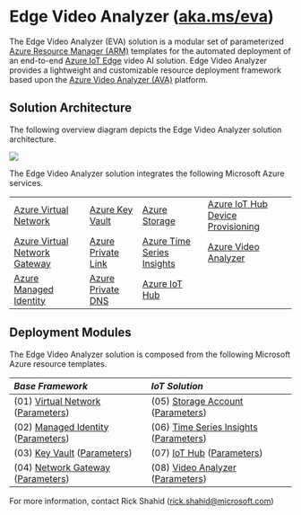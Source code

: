 # Edge Video Analyzer ([aka.ms/eva](https://aka.ms/eva))

The Edge Video Analyzer (EVA) solution is a modular set of parameterized [Azure Resource Manager (ARM)](https://docs.microsoft.com/azure/azure-resource-manager/management/overview) templates for the automated deployment of an end-to-end [Azure IoT Edge](https://docs.microsoft.com/en-us/azure/iot-edge/about-iot-edge) video AI solution. Edge Video Analyzer provides a lightweight and customizable resource deployment framework based upon the [Azure Video Analyzer (AVA)](https://docs.microsoft.com/en-us/azure/azure-video-analyzer/video-analyzer-docs/overview) platform.

## Solution Architecture

The following overview diagram depicts the Edge Video Analyzer solution architecture.

![](https://docs.microsoft.com/en-us/azure/azure-video-analyzer/video-analyzer-docs/media/overview/product-diagram.svg)

The Edge Video Analyzer solution integrates the following Microsoft Azure services.

<table>
    <tr>
        <td>
            <a href="https://docs.microsoft.com/azure/virtual-network/virtual-networks-overview" target="_blank">Azure Virtual Network</a>
        </td>
        <td>
            <a href="https://docs.microsoft.com/azure/key-vault/key-vault-overview" target="_blank">Azure Key Vault</a>
        </td>
        <td>
            <a href="https://docs.microsoft.com/azure/storage" target="_blank">Azure Storage</a>
        </td>
        <td>
            <a href="https://docs.microsoft.com/en-us/azure/iot-dps/about-iot-dps" target="_blank">Azure IoT Hub Device Provisioning</a>
        </td>
    </tr>
    <tr>
        <td>
            <a href="https://docs.microsoft.com/azure/vpn-gateway/vpn-gateway-about-vpngateways" target="_blank">Azure Virtual Network Gateway</a>
        </td>
        <td>
            <a href="https://docs.microsoft.com/azure/private-link/private-link-overview" target="_blank">Azure Private Link</a>
        </td>
        <td>
            <a href="https://docs.microsoft.com/en-us/azure/time-series-insights/overview-what-is-tsi" target="_blank">Azure Time Series Insights</a>
        </td>
        <td>
            <a href="https://docs.microsoft.com/en-us/azure/azure-video-analyzer/video-analyzer-docs/overview" target="_blank">Azure Video Analyzer</a>
        </td>
    </tr>
    <tr>
        <td>
            <a href="https://docs.microsoft.com/azure/active-directory/managed-identities-azure-resources/overview" target="_blank">Azure Managed Identity</a>
        </td>
        <td>
            <a href="https://docs.microsoft.com/azure/dns/private-dns-overview" target="_blank">Azure Private DNS</a>
        </td>
        <td>
            <a href="https://docs.microsoft.com/en-us/azure/iot-hub/about-iot-hub" target="_blank">Azure IoT Hub</a>
        </td>
        </td>
        <td>
    </tr>
</table>

## Deployment Modules

The Edge Video Analyzer solution is composed from the following Microsoft Azure resource templates.

| *Base Framework* | *IoT Solution* |
| :--------------- | :------------- |
| (01) [Virtual Network](BaseFramework/01.VirtualNetwork/Template.json) ([Parameters](BaseFramework/01.VirtualNetwork/Template.Parameters.json)) | (05) [Storage Account](IoTSolution/05.StorageAccount/Template.json) ([Parameters](IoTSolution/05.StorageAccount/Template.Parameters.json)) |
| (02) [Managed Identity](BaseFramework/02.ManagedIdentity/Template.json) ([Parameters](BaseFramework/02.ManagedIdentity/Template.Parameters.json)) | (06) [Time Series Insights](IoTSolution/06.TimeSeriesInsights/Template.json) ([Parameters](IoTSolution/06.TimeSeriesInsights/Template.Parameters.json)) |
| (03) [Key Vault](BaseFramework/03.KeyVault/Template.json) ([Parameters](BaseFramework/03.KeyVault/Template.Parameters.json)) | (07) [IoT Hub](IoTSolution/07.IoTHub/Template.json) ([Parameters](IoTSolution/07.IoTHub/Template.Parameters.json)) |
| (04) [Network Gateway](BaseFramework/04.NetworkGateway/Template.json) ([Parameters](BaseFramework/04.NetworkGateway/Template.Parameters.json)) | (08) [Video Analyzer](IoTSolution/08.VideoAnalyzer/Template.json) ([Parameters](IoTSolution/08.VideoAnalyzer/Template.Parameters.json)) |

For more information, contact Rick Shahid (rick.shahid@microsoft.com)
